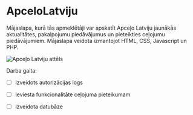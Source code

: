 # ApceloLatviju
Mājaslapa, kurā tās apmeklētāji var apskatīt Apceļo Latviju jaunākās aktualitātes, pakalpojumu piedāvājumus un pieteikties ceļojumu
piedāvājumiem. Mājaslapa veidota izmantojot HTML, CSS, Javascript un PHP.

![Apceļo Latviju attēls](https://www.worldtravelguide.net/wp-content/uploads/2017/04/Think-Latvia-Riga-CityHallSquare-495752470-KavalenkavaVolha-copy.jpg)

Darba gaita:
- [ ] Izveidots autorizācijas logs
- [ ] Ieviesta funkcionalitāte ceļojuma pieteikumam
- [ ] Izveidota datubāze


